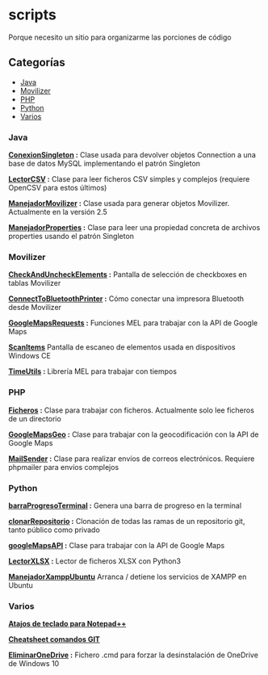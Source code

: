 # scripts
Porque necesito un sitio para organizarme las porciones de código

## Categorías
- [Java](#java)
- [Movilizer](#movilizer)
- [PHP](#php)
- [Python](#python)
- [Varios](#varios)

### Java
__[ConexionSingleton](/scripts/java/ConexionSingleton.java) :__ Clase usada para devolver objetos Connection a una base de datos MySQL implementando el patrón Singleton

__[LectorCSV](/scripts/java/LectorCSV.java) :__ Clase para leer ficheros CSV simples y complejos (requiere OpenCSV para estos últimos)

__[ManejadorMovilizer](/scripts/java/ManejadorMovilizer.java) :__ Clase usada para generar objetos Movilizer. Actualmente en la versión 2.5

__[ManejadorProperties](/scripts/java/ManejadorProperties.java) :__ Clase para leer una propiedad concreta de archivos properties usando el patrón Singleton

### Movilizer
__[CheckAndUncheckElements](/scripts/movilizer/CheckAndUncheckElements.mxml) :__ Pantalla de selección de checkboxes en tablas Movilizer

__[ConnectToBluetoothPrinter](/scripts/movilizer/ConnectToBluetoothPrinter.mxml) :__ Cómo conectar una impresora Bluetooth desde Movilizer

__[GoogleMapsRequests](/scripts/movilizer/GoogleMapsRequests.mxml) :__ Funciones MEL para trabajar con la API de Google Maps

__[ScanItems](/scripts/movilizer/ScanItems.mxml)__ Pantalla de escaneo de elementos usada en dispositivos Windows CE

__[TimeUtils](/scripts/movilizer/TimeUtils.mxml) :__ Librería MEL para trabajar con tiempos

### PHP
__[Ficheros](/scripts/php/Ficheros.php) :__ Clase para trabajar con ficheros. Actualmente solo lee ficheros de un directorio

__[GoogleMapsGeo](/scripts/php/GoogleMapsGeo.php) :__ Clase para trabajar con la geocodificación con la API de Google Maps

__[MailSender](/scripts/php/MailSender.php) :__ Clase para realizar envíos de correos electrónicos. Requiere phpmailer para envíos complejos

### Python
__[barraProgresoTerminal](/scripts/python/barraProgresoTerminal.py) :__ Genera una barra de progreso en la terminal

__[clonarRepositorio](/scripts/python/clonarRepositorio.py) :__ Clonación de todas las ramas de un repositorio git, tanto público como privado

__[googleMapsAPI](/scripts/python/googleMapsAPI.py) :__ Clase para trabajar con la API de Google Maps

__[LectorXLSX](/scripts/python/LectorXLSX.py) :__ Lector de ficheros XLSX con Python3

__[ManejadorXamppUbuntu](/scripts/python/manejadorXamppUbuntu.py)__ Arranca / detiene los servicios de XAMPP en Ubuntu

### Varios
__[Atajos de teclado para Notepad++](/scripts/varios/atajosNotepad++.md)__

__[Cheatsheet comandos GIT](/scripts/varios/cheatsheetGit.md)__

__[EliminarOneDrive](/scripts/varios/eliminarOneDrive.cmd) :__ Fichero .cmd para forzar la desinstalación de OneDrive de Windows 10
